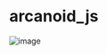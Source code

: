 # arcanoid_js
![image](https://user-images.githubusercontent.com/101258024/192134067-394a560b-c484-4452-8c44-f1c83aed6e6a.png)
